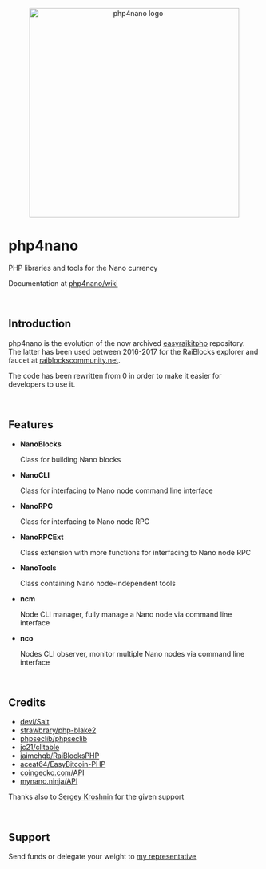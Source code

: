 <p align="center">
	<img width="420" alt="php4nano logo" src="https://raw.githubusercontent.com/mikerow/php4nano/master/media/logo.png">
</p>

# php4nano

PHP libraries and tools for the Nano currency

Documentation at [php4nano/wiki](https://github.com/mikerow/php4nano/wiki)

<br/>

## Introduction

php4nano is the evolution of the now archived [easyraikitphp](https://github.com/mikerow/easyraikitphp) repository.<br/>
The latter has been used between 2016-2017 for the RaiBlocks explorer and faucet at [raiblockscommunity.net](https://raiblockscommunity.net).

The code has been rewritten from 0 in order to make it easier for developers to use it.

<br/>

## Features

- **NanoBlocks**

  Class for building Nano blocks

- **NanoCLI**

  Class for interfacing to Nano node command line interface

- **NanoRPC**

  Class for interfacing to Nano node RPC

- **NanoRPCExt**

  Class extension with more functions for interfacing to Nano node RPC

- **NanoTools**

  Class containing Nano node-independent tools

- **ncm**

  Node CLI manager, fully manage a Nano node via command line interface

- **nco**

  Nodes CLI observer, monitor multiple Nano nodes via command line interface
  
<br/>

## Credits

- [devi/Salt](https://github.com/devi/Salt)
- [strawbrary/php-blake2](https://github.com/strawbrary/php-blake2)
- [phpseclib/phpseclib](https://github.com/phpseclib/phpseclib)
- [jc21/clitable](https://github.com/jc21/clitable)
- [jaimehgb/RaiBlocksPHP](https://github.com/jaimehgb/RaiBlocksPHP)
- [aceat64/EasyBitcoin-PHP](https://github.com/aceat64/EasyBitcoin-PHP)
- [coingecko.com/API](https://www.coingecko.com/en/api)
- [mynano.ninja/API](https://mynano.ninja/api)


Thanks also to [Sergey Kroshnin](https://github.com/SergiySW) for the given support

<br/>

## Support

Send funds or delegate your weight to [my representative](https://mynano.ninja/account/mikerow)